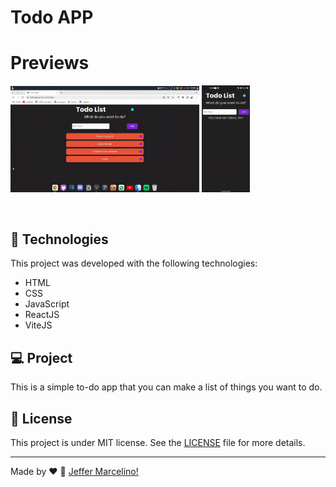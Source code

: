 # Todo APP

# Previews
<p>
  <img alt="Preview 1" src=".github/preview_pc.gif" width="60%">  
  <img alt="Preview 2" src=".github/preview_mobile.gif" width="15.2%"> 
</p>
<br>

## 🚀 Technologies

This project was developed with the following technologies:
- HTML
- CSS
- JavaScript
- ReactJS
- ViteJS

## 💻 Project

This is a simple to-do app that you can make a list of things you want to do.


## 📝 License

This project is under MIT license. See the [LICENSE](./LICENSE) file for more details.

---

Made by ♥ :wave: [Jeffer Marcelino!](https://github.com/JefferMarcelino/)
